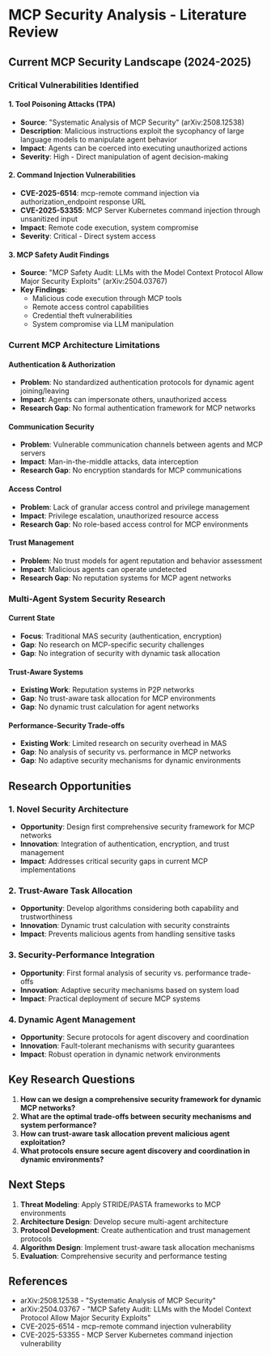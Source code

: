 # MCP Security Analysis - Literature Review

## Current MCP Security Landscape (2024-2025)

### Critical Vulnerabilities Identified

#### 1. Tool Poisoning Attacks (TPA)
- **Source**: "Systematic Analysis of MCP Security" (arXiv:2508.12538)
- **Description**: Malicious instructions exploit the sycophancy of large language models to manipulate agent behavior
- **Impact**: Agents can be coerced into executing unauthorized actions
- **Severity**: High - Direct manipulation of agent decision-making

#### 2. Command Injection Vulnerabilities
- **CVE-2025-6514**: mcp-remote command injection via authorization_endpoint response URL
- **CVE-2025-53355**: MCP Server Kubernetes command injection through unsanitized input
- **Impact**: Remote code execution, system compromise
- **Severity**: Critical - Direct system access

#### 3. MCP Safety Audit Findings
- **Source**: "MCP Safety Audit: LLMs with the Model Context Protocol Allow Major Security Exploits" (arXiv:2504.03767)
- **Key Findings**:
  - Malicious code execution through MCP tools
  - Remote access control capabilities
  - Credential theft vulnerabilities
  - System compromise via LLM manipulation

### Current MCP Architecture Limitations

#### Authentication & Authorization
- **Problem**: No standardized authentication protocols for dynamic agent joining/leaving
- **Impact**: Agents can impersonate others, unauthorized access
- **Research Gap**: No formal authentication framework for MCP networks

#### Communication Security
- **Problem**: Vulnerable communication channels between agents and MCP servers
- **Impact**: Man-in-the-middle attacks, data interception
- **Research Gap**: No encryption standards for MCP communications

#### Access Control
- **Problem**: Lack of granular access control and privilege management
- **Impact**: Privilege escalation, unauthorized resource access
- **Research Gap**: No role-based access control for MCP environments

#### Trust Management
- **Problem**: No trust models for agent reputation and behavior assessment
- **Impact**: Malicious agents can operate undetected
- **Research Gap**: No reputation systems for MCP agent networks

### Multi-Agent System Security Research

#### Current State
- **Focus**: Traditional MAS security (authentication, encryption)
- **Gap**: No research on MCP-specific security challenges
- **Gap**: No integration of security with dynamic task allocation

#### Trust-Aware Systems
- **Existing Work**: Reputation systems in P2P networks
- **Gap**: No trust-aware task allocation for MCP environments
- **Gap**: No dynamic trust calculation for agent networks

#### Performance-Security Trade-offs
- **Existing Work**: Limited research on security overhead in MAS
- **Gap**: No analysis of security vs. performance in MCP networks
- **Gap**: No adaptive security mechanisms for dynamic environments

## Research Opportunities

### 1. Novel Security Architecture
- **Opportunity**: Design first comprehensive security framework for MCP networks
- **Innovation**: Integration of authentication, encryption, and trust management
- **Impact**: Addresses critical security gaps in current MCP implementations

### 2. Trust-Aware Task Allocation
- **Opportunity**: Develop algorithms considering both capability and trustworthiness
- **Innovation**: Dynamic trust calculation with security constraints
- **Impact**: Prevents malicious agents from handling sensitive tasks

### 3. Security-Performance Integration
- **Opportunity**: First formal analysis of security vs. performance trade-offs
- **Innovation**: Adaptive security mechanisms based on system load
- **Impact**: Practical deployment of secure MCP systems

### 4. Dynamic Agent Management
- **Opportunity**: Secure protocols for agent discovery and coordination
- **Innovation**: Fault-tolerant mechanisms with security guarantees
- **Impact**: Robust operation in dynamic network environments

## Key Research Questions

1. **How can we design a comprehensive security framework for dynamic MCP networks?**
2. **What are the optimal trade-offs between security mechanisms and system performance?**
3. **How can trust-aware task allocation prevent malicious agent exploitation?**
4. **What protocols ensure secure agent discovery and coordination in dynamic environments?**

## Next Steps

1. **Threat Modeling**: Apply STRIDE/PASTA frameworks to MCP environments
2. **Architecture Design**: Develop secure multi-agent architecture
3. **Protocol Development**: Create authentication and trust management protocols
4. **Algorithm Design**: Implement trust-aware task allocation mechanisms
5. **Evaluation**: Comprehensive security and performance testing

## References

- arXiv:2508.12538 - "Systematic Analysis of MCP Security"
- arXiv:2504.03767 - "MCP Safety Audit: LLMs with the Model Context Protocol Allow Major Security Exploits"
- CVE-2025-6514 - mcp-remote command injection vulnerability
- CVE-2025-53355 - MCP Server Kubernetes command injection vulnerability
